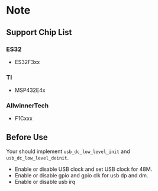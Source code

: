 # Note

## Support Chip List

### ES32

- ES32F3xx

### TI

- MSP432E4x

### AllwinnerTech

- F1Cxxx

## Before Use

Your should implement `usb_dc_low_level_init` and `usb_dc_low_level_deinit`.
- Enable or disable USB clock and set USB clock for 48M.
- Enable or disable gpio and gpio clk for usb dp and dm.
- Enable or disable usb irq